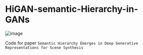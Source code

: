 # HiGAN-semantic-Hierarchy-in-GANs

![image](./teaser.gif)

Code for paper `Semantic Hierarchy Emerges in Deep Generative Representations for Scene Synthesis`
